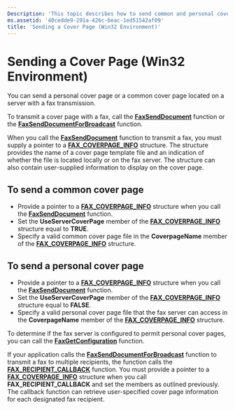 ```yaml
---
Description: 'This topic describes how to send common and personal cover pages in the Microsoft Win32 environment.'
ms.assetid: '40cedde9-291a-426c-beac-1ed51542af09'
title: 'Sending a Cover Page (Win32 Environment)'
---
```


# Sending a Cover Page (Win32 Environment)

You can send a personal cover page or a common cover page located on a server with a fax transmission.

To transmit a cover page with a fax, call the [**FaxSendDocument**](-mfax-faxsenddocument.md) function or the [**FaxSendDocumentForBroadcast**](-mfax-faxsenddocumentforbroadcast.md) function.

When you call the [**FaxSendDocument**](-mfax-faxsenddocument.md) function to transmit a fax, you must supply a pointer to a [**FAX\_COVERPAGE\_INFO**](-mfax-fax-coverpage-info-str.md) structure. The structure provides the name of a cover page template file and an indication of whether the file is located locally or on the fax server. The structure can also contain user-supplied information to display on the cover page.

## To send a common cover page

-   Provide a pointer to a [**FAX\_COVERPAGE\_INFO**](-mfax-fax-coverpage-info-str.md) structure when you call the [**FaxSendDocument**](-mfax-faxsenddocument.md) function.
-   Set the **UseServerCoverPage** member of the [**FAX\_COVERPAGE\_INFO**](-mfax-fax-coverpage-info-str.md) structure equal to **TRUE**.
-   Specify a valid common cover page file in the **CoverpageName** member of the [**FAX\_COVERPAGE\_INFO**](-mfax-fax-coverpage-info-str.md) structure.

## To send a personal cover page

-   Provide a pointer to a [**FAX\_COVERPAGE\_INFO**](-mfax-fax-coverpage-info-str.md) structure when you call the [**FaxSendDocument**](-mfax-faxsenddocument.md) function.
-   Set the **UseServerCoverPage** member of the [**FAX\_COVERPAGE\_INFO**](-mfax-fax-coverpage-info-str.md) structure equal to **FALSE**.
-   Specify a valid personal cover page file that the fax server can access in the **CoverpageName** member of the [**FAX\_COVERPAGE\_INFO**](-mfax-fax-coverpage-info-str.md) structure.

To determine if the fax server is configured to permit personal cover pages, you can call the [**FaxGetConfiguration**](-mfax-faxgetconfiguration.md) function.

If your application calls the [**FaxSendDocumentForBroadcast**](-mfax-faxsenddocumentforbroadcast.md) function to transmit a fax to multiple recipients, the function calls the [**FAX\_RECIPIENT\_CALLBACK**](-mfax-fax-recipient-callback.md) function. You must provide a pointer to a [**FAX\_COVERPAGE\_INFO**](-mfax-fax-coverpage-info-str.md) structure when you call **FAX\_RECIPIENT\_CALLBACK** and set the members as outlined previously. The callback function can retrieve user-specified cover page information for each designated fax recipient.

 

 



